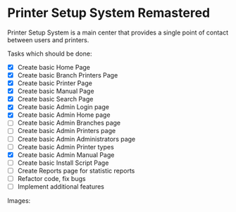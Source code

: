 # Printer Setup System Remastered

Printer Setup System is a main center that provides a single point of contact between users and printers.

Tasks which should be done:
- [x] Create basic Home Page
- [x] Create basic Branch Printers Page
- [x] Create basic Printer Page
- [x] Create basic Manual Page
- [x] Create basic Search Page
- [x] Create basic Admin Login page
- [x] Create basic Admin Home page
- [ ] Create basic Admin Branches page
- [ ] Create basic Admin Printers page
- [ ] Create basic Admin Administrators page
- [ ] Create basic Admin Printer types
- [x] Create basic Admin Manual Page 
- [ ] Create basic Install Script Page 
- [ ] Create Reports page for statistic reports
- [ ] Refactor code, fix bugs
- [ ] Implement additional features

Images: